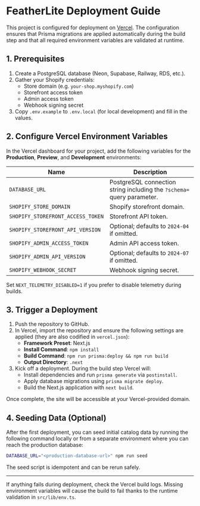 # FeatherLite Deployment Guide

This project is configured for deployment on [Vercel](https://vercel.com/). The configuration ensures that Prisma migrations are applied automatically during the build step and that all required environment variables are validated at runtime.

## 1. Prerequisites

1. Create a PostgreSQL database (Neon, Supabase, Railway, RDS, etc.).
2. Gather your Shopify credentials:
   - Store domain (e.g. `your-shop.myshopify.com`)
   - Storefront access token
   - Admin access token
   - Webhook signing secret
3. Copy `.env.example` to `.env.local` (for local development) and fill in the values.

## 2. Configure Vercel Environment Variables

In the Vercel dashboard for your project, add the following variables for the **Production**, **Preview**, and **Development** environments:

| Name | Description |
| ---- | ----------- |
| `DATABASE_URL` | PostgreSQL connection string including the `?schema=` query parameter. |
| `SHOPIFY_STORE_DOMAIN` | Shopify storefront domain. |
| `SHOPIFY_STOREFRONT_ACCESS_TOKEN` | Storefront API token. |
| `SHOPIFY_STOREFRONT_API_VERSION` | Optional; defaults to `2024-04` if omitted. |
| `SHOPIFY_ADMIN_ACCESS_TOKEN` | Admin API access token. |
| `SHOPIFY_ADMIN_API_VERSION` | Optional; defaults to `2024-07` if omitted. |
| `SHOPIFY_WEBHOOK_SECRET` | Webhook signing secret. |

Set `NEXT_TELEMETRY_DISABLED=1` if you prefer to disable telemetry during builds.

## 3. Trigger a Deployment

1. Push the repository to GitHub.
2. In Vercel, import the repository and ensure the following settings are applied (they are also codified in `vercel.json`):
   - **Framework Preset**: Next.js
   - **Install Command**: `npm install`
   - **Build Command**: `npm run prisma:deploy && npm run build`
   - **Output Directory**: `.next`
3. Kick off a deployment. During the build step Vercel will:
   - Install dependencies and run `prisma generate` via `postinstall`.
   - Apply database migrations using `prisma migrate deploy`.
   - Build the Next.js application with `next build`.

Once complete, the site will be accessible at your Vercel-provided domain.

## 4. Seeding Data (Optional)

After the first deployment, you can seed initial catalog data by running the following command locally or from a separate environment where you can reach the production database:

```bash
DATABASE_URL="<production-database-url>" npm run seed
```

The seed script is idempotent and can be rerun safely.

---

If anything fails during deployment, check the Vercel build logs. Missing environment variables will cause the build to fail thanks to the runtime validation in `src/lib/env.ts`.

